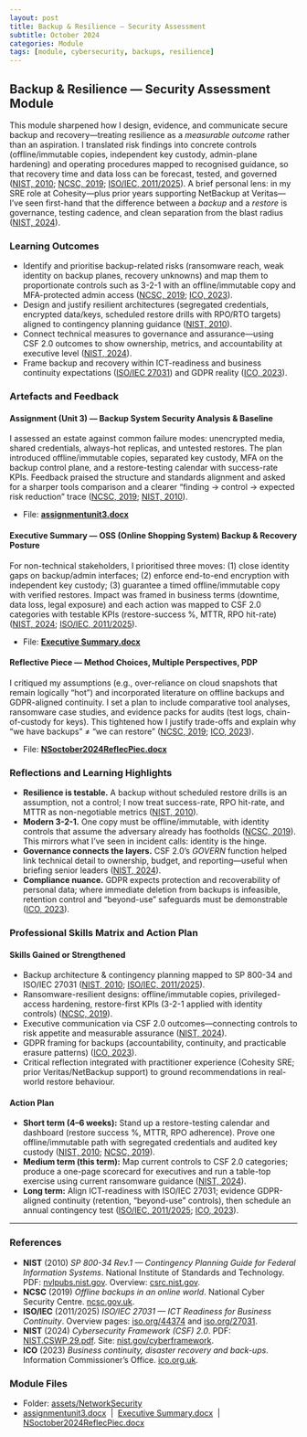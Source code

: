 ```yaml
---
layout: post
title: Backup & Resilience — Security Assessment
subtitle: October 2024
categories: Module
tags: [module, cybersecurity, backups, resilience]
---
```


<section aria-labelledby="brsa-title" class="prose max-w-none">
  <h2 id="brsa-title">Backup &amp; Resilience — Security Assessment Module</h2>

  <p>
    This module sharpened how I design, evidence, and communicate secure backup and recovery—treating resilience as a <em>measurable outcome</em> rather than an aspiration. I translated risk findings into concrete controls (offline/immutable copies, independent key custody, admin-plane hardening) and operating procedures mapped to recognised guidance, so that recovery time and data loss can be forecast, tested, and governed (<a href="#ref-nist80034">NIST, 2010</a>; <a href="#ref-ncsc-offline">NCSC, 2019</a>; <a href="#ref-iso27031">ISO/IEC, 2011/2025</a>). A brief personal lens: in my SRE role at Cohesity—plus prior years supporting NetBackup at Veritas—I’ve seen first-hand that the difference between a <em>backup</em> and a <em>restore</em> is governance, testing cadence, and clean separation from the blast radius (<a href="#ref-nist-csf20">NIST, 2024</a>).
  </p>

  <h3>Learning Outcomes</h3>
  <ul>
    <li>Identify and prioritise backup-related risks (ransomware reach, weak identity on backup planes, recovery unknowns) and map them to proportionate controls such as 3-2-1 with an offline/immutable copy and MFA-protected admin access (<a href="#ref-ncsc-offline">NCSC, 2019</a>; <a href="#ref-ico-bcdr">ICO, 2023</a>).</li>
    <li>Design and justify resilient architectures (segregated credentials, encrypted data/keys, scheduled restore drills with RPO/RTO targets) aligned to contingency planning guidance (<a href="#ref-nist80034">NIST, 2010</a>).</li>
    <li>Connect technical measures to governance and assurance—using CSF&nbsp;2.0 outcomes to show ownership, metrics, and accountability at executive level (<a href="#ref-nist-csf20">NIST, 2024</a>).</li>
    <li>Frame backup and recovery within ICT-readiness and business continuity expectations (<a href="#ref-iso27031">ISO/IEC&nbsp;27031</a>) and GDPR reality (<a href="#ref-ico-bcdr">ICO, 2023</a>).</li>
  </ul>

  <h3>Artefacts and Feedback</h3>

  <h4>Assignment (Unit&nbsp;3) — Backup System Security Analysis &amp; Baseline</h4>
  <p>
    I assessed an estate against common failure modes: unencrypted media, shared credentials, always-hot replicas, and untested restores. The plan introduced offline/immutable copies, separated key custody, MFA on the backup control plane, and a restore-testing calendar with success-rate KPIs. Feedback praised the structure and standards alignment and asked for a sharper tools comparison and a clearer “finding → control → expected risk reduction” trace (<a href="#ref-ncsc-offline">NCSC, 2019</a>; <a href="#ref-nist80034">NIST, 2010</a>).
  </p>
  <ul>
    <li>
      File:
      <a href="https://github.com/diogoneno/diogoneno.github.io/blob/main/assets/NetworkSecurity/assignmentunit3.docx" target="_blank" rel="noopener" aria-label="Assignment Unit 3 DOCX">
        <strong>assignmentunit3.docx</strong>
      </a>
    </li>
  </ul>

  <h4>Executive Summary — OSS (Online Shopping System) Backup &amp; Recovery Posture</h4>
  <p>
    For non-technical stakeholders, I prioritised three moves: (1) close identity gaps on backup/admin interfaces; (2) enforce end-to-end encryption with independent key custody; (3) guarantee a timed offline/immutable copy with verified restores. Impact was framed in business terms (downtime, data loss, legal exposure) and each action was mapped to CSF&nbsp;2.0 categories with testable KPIs (restore-success&nbsp;%, MTTR, RPO hit-rate) (<a href="#ref-nist-csf20">NIST, 2024</a>; <a href="#ref-iso27031">ISO/IEC, 2011/2025</a>).
  </p>
  <ul>
    <li>
      File:
      <a href="https://github.com/diogoneno/diogoneno.github.io/blob/main/assets/NetworkSecurity/Executive%20Summary.docx" target="_blank" rel="noopener" aria-label="Executive Summary DOCX">
        <strong>Executive Summary.docx</strong>
      </a>
    </li>
  </ul>

  <h4>Reflective Piece — Method Choices, Multiple Perspectives, PDP</h4>
  <p>
    I critiqued my assumptions (e.g., over-reliance on cloud snapshots that remain logically “hot”) and incorporated literature on offline backups and GDPR-aligned continuity. I set a plan to include comparative tool analyses, ransomware case studies, and evidence packs for audits (test logs, chain-of-custody for keys). This tightened how I justify trade-offs and explain why “we have backups” ≠ “we can restore” (<a href="#ref-ncsc-offline">NCSC, 2019</a>; <a href="#ref-ico-bcdr">ICO, 2023</a>).
  </p>
  <ul>
    <li>
      File:
      <a href="https://github.com/diogoneno/diogoneno.github.io/blob/main/assets/NetworkSecurity/NSoctober2024ReflecPiec.docx" target="_blank" rel="noopener" aria-label="Reflective Piece DOCX">
        <strong>NSoctober2024ReflecPiec.docx</strong>
      </a>
    </li>
  </ul>

  <h3>Reflections and Learning Highlights</h3>
  <ul>
    <li><strong>Resilience is testable.</strong> A backup without scheduled restore drills is an assumption, not a control; I now treat success-rate, RPO hit-rate, and MTTR as non-negotiable metrics (<a href="#ref-nist80034">NIST, 2010</a>).</li>
    <li><strong>Modern 3-2-1.</strong> One copy must be offline/immutable, with identity controls that assume the adversary already has footholds (<a href="#ref-ncsc-offline">NCSC, 2019</a>). This mirrors what I’ve seen in incident calls: identity is the hinge.</li>
    <li><strong>Governance connects the layers.</strong> CSF&nbsp;2.0’s <em>GOVERN</em> function helped link technical detail to ownership, budget, and reporting—useful when briefing senior leaders (<a href="#ref-nist-csf20">NIST, 2024</a>).</li>
    <li><strong>Compliance nuance.</strong> GDPR expects protection and recoverability of personal data; where immediate deletion from backups is infeasible, retention control and “beyond-use” safeguards must be demonstrable (<a href="#ref-ico-bcdr">ICO, 2023</a>).</li>
  </ul>

  <h3>Professional Skills Matrix and Action Plan</h3>

  <h4>Skills Gained or Strengthened</h4>
  <ul>
    <li>Backup architecture &amp; contingency planning mapped to SP&nbsp;800-34 and ISO/IEC&nbsp;27031 (<a href="#ref-nist80034">NIST, 2010</a>; <a href="#ref-iso27031">ISO/IEC, 2011/2025</a>).</li>
    <li>Ransomware-resilient designs: offline/immutable copies, privileged-access hardening, restore-first KPIs (3-2-1 applied with identity controls) (<a href="#ref-ncsc-offline">NCSC, 2019</a>).</li>
    <li>Executive communication via CSF&nbsp;2.0 outcomes—connecting controls to risk appetite and measurable assurance (<a href="#ref-nist-csf20">NIST, 2024</a>).</li>
    <li>GDPR framing for backups (accountability, continuity, and practicable erasure patterns) (<a href="#ref-ico-bcdr">ICO, 2023</a>).</li>
    <li>Critical reflection integrated with practitioner experience (Cohesity SRE; prior Veritas/NetBackup support) to ground recommendations in real-world restore behaviour.</li>
  </ul>

  <h4>Action Plan</h4>
  <ul>
    <li><strong>Short term (4–6 weeks):</strong> Stand up a restore-testing calendar and dashboard (restore success&nbsp;%, MTTR, RPO adherence). Prove one offline/immutable path with segregated credentials and audited key custody (<a href="#ref-nist80034">NIST, 2010</a>; <a href="#ref-ncsc-offline">NCSC, 2019</a>).</li>
    <li><strong>Medium term (this term):</strong> Map current controls to CSF&nbsp;2.0 categories; produce a one-page scorecard for executives and run a table-top exercise using current ransomware guidance (<a href="#ref-nist-csf20">NIST, 2024</a>).</li>
    <li><strong>Long term:</strong> Align ICT-readiness with ISO/IEC&nbsp;27031; evidence GDPR-aligned continuity (retention, “beyond-use” controls), then schedule an annual contingency test (<a href="#ref-iso27031">ISO/IEC, 2011/2025</a>; <a href="#ref-ico-bcdr">ICO, 2023</a>).</li>
  </ul>

  <hr aria-hidden="true" />

  <h3 id="references">References</h3>
  <ul>
    <li id="ref-nist80034"><strong>NIST</strong> (2010) <em>SP&nbsp;800-34 Rev.1 — Contingency Planning Guide for Federal Information Systems</em>. National Institute of Standards and Technology. PDF: <a href="https://nvlpubs.nist.gov/nistpubs/legacy/sp/nistspecialpublication800-34r1.pdf" target="_blank" rel="noopener">nvlpubs.nist.gov</a>. Overview: <a href="https://csrc.nist.gov/pubs/sp/800/34/r1/upd1/final" target="_blank" rel="noopener">csrc.nist.gov</a>.</li>
    <li id="ref-ncsc-offline"><strong>NCSC</strong> (2019) <em>Offline backups in an online world</em>. National Cyber Security Centre. <a href="https://www.ncsc.gov.uk/blog-post/offline-backups-in-an-online-world" target="_blank" rel="noopener">ncsc.gov.uk</a>.</li>
    <li id="ref-iso27031"><strong>ISO/IEC</strong> (2011/2025) <em>ISO/IEC&nbsp;27031 — ICT Readiness for Business Continuity</em>. Overview pages: <a href="https://www.iso.org/standard/44374.html" target="_blank" rel="noopener">iso.org/44374</a> and <a href="https://www.iso.org/standard/27031" target="_blank" rel="noopener">iso.org/27031</a>.</li>
    <li id="ref-nist-csf20"><strong>NIST</strong> (2024) <em>Cybersecurity Framework (CSF) 2.0</em>. PDF: <a href="https://nvlpubs.nist.gov/nistpubs/CSWP/NIST.CSWP.29.pdf" target="_blank" rel="noopener">NIST.CSWP.29.pdf</a>. Site: <a href="https://www.nist.gov/cyberframework" target="_blank" rel="noopener">nist.gov/cyberframework</a>.</li>
    <li id="ref-ico-bcdr"><strong>ICO</strong> (2023) <em>Business continuity, disaster recovery and back-ups</em>. Information Commissioner’s Office. <a href="https://ico.org.uk/for-organisations/uk-gdpr-guidance-and-resources/accountability-and-governance/accountability-framework/records-management-and-security/business-continuity-disaster-recovery-and-back-ups/" target="_blank" rel="noopener">ico.org.uk</a>.</li>
  </ul>

  <h3>Module Files</h3>
  <ul>
    <li>
      Folder:
      <a href="https://github.com/diogoneno/diogoneno.github.io/tree/main/assets/NetworkSecurity" target="_blank" rel="noopener" aria-label="Module folder">
        assets/NetworkSecurity
      </a>
    </li>
    <li>
      <a href="https://github.com/diogoneno/diogoneno.github.io/blob/main/assets/NetworkSecurity/assignmentunit3.docx" target="_blank" rel="noopener">assignmentunit3.docx</a>
      &nbsp;|&nbsp;
      <a href="https://github.com/diogoneno/diogoneno.github.io/blob/main/assets/NetworkSecurity/Executive%20Summary.docx" target="_blank" rel="noopener">Executive&nbsp;Summary.docx</a>
      &nbsp;|&nbsp;
      <a href="https://github.com/diogoneno/diogoneno.github.io/blob/main/assets/NetworkSecurity/NSoctober2024ReflecPiec.docx" target="_blank" rel="noopener">NSoctober2024ReflecPiec.docx</a>
    </li>
  </ul>
</section>
